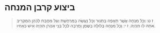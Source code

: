 # ביצוע קרבן המנחה

> ז ט: וְכָל מִנְחָה אֲשֶׁר תֵּאָפֶה בַּתַּנּוּר וְכָל נַעֲשָׂה בַמַּרְחֶשֶׁת וְעַל מַחֲבַת לַכֹּהֵן הַמַּקְרִיב אֹתָהּ לוֹ תִהְיֶה.
> ז י: וְכָל מִנְחָה בְלוּלָה בַשֶּׁמֶן וַחֲרֵבָה לְכָל בְּנֵי אַהֲרֹן תִּהְיֶה אִישׁ כְּאָחִיו. 
 


